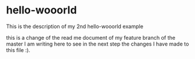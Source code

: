 # hello-wooorld
This is the description of my 2nd hello-wooorld example

this is a change of the read me document of my feature branch of the master
I am writing here to see in the next step the changes I have made to this file :).
